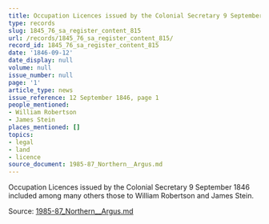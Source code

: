 ```yaml
---
title: Occupation Licences issued by the Colonial Secretary 9 September 1846
type: records
slug: 1845_76_sa_register_content_815
url: /records/1845_76_sa_register_content_815/
record_id: 1845_76_sa_register_content_815
date: '1846-09-12'
date_display: null
volume: null
issue_number: null
page: '1'
article_type: news
issue_reference: 12 September 1846, page 1
people_mentioned:
- William Robertson
- James Stein
places_mentioned: []
topics:
- legal
- land
- licence
source_document: 1985-87_Northern__Argus.md
---
```


Occupation Licences issued by the Colonial Secretary 9 September 1846 included among many others those to William Robertson and James Stein.

Source: [1985-87_Northern__Argus.md](/downloads/markdown/1985-87_Northern__Argus.md)
